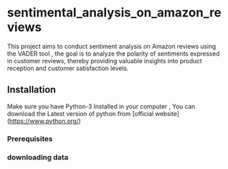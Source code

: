 # sentimental_analysis_on_amazon_reviews
This project aims to conduct sentiment analysis on Amazon reviews using the VADER tool ,  the goal is to analyze the polarity of sentiments expressed in customer reviews, thereby providing valuable insights into product reception and customer satisfaction levels.

## Installation

Make sure you have Python-3 Installed in your computer , You can download the Latest version of python from [official website] (https://www.python.org/)


### Prerequisites

### downloading data
